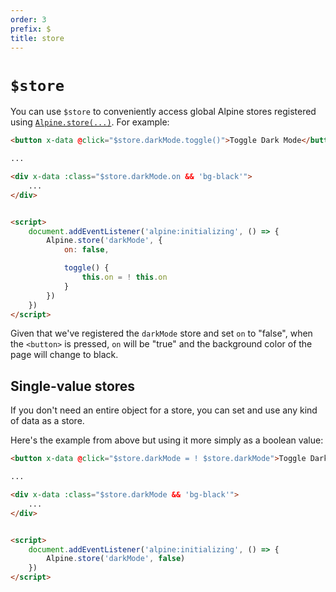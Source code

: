```yaml
---
order: 3
prefix: $
title: store
---
```


# `$store`

You can use `$store` to conveniently access global Alpine stores registered using [`Alpine.store(...)`](#). For example:

```html
<button x-data @click="$store.darkMode.toggle()">Toggle Dark Mode</button>

...

<div x-data :class="$store.darkMode.on && 'bg-black'">
    ...
</div>


<script>
    document.addEventListener('alpine:initializing', () => {
        Alpine.store('darkMode', {
            on: false,

            toggle() {
                this.on = ! this.on
            }
        })
    })
</script>
```

Given that we've registered the `darkMode` store and set `on` to "false", when the `<button>` is pressed, `on` will be "true" and the background color of the page will change to black.

<a name="single-value-stores"></a>
## Single-value stores

If you don't need an entire object for a store, you can set and use any kind of data as a store.

Here's the example from above but using it more simply as a boolean value:

```html
<button x-data @click="$store.darkMode = ! $store.darkMode">Toggle Dark Mode</button>

...

<div x-data :class="$store.darkMode && 'bg-black'">
    ...
</div>


<script>
    document.addEventListener('alpine:initializing', () => {
        Alpine.store('darkMode', false)
    })
</script>
```
